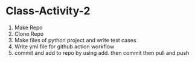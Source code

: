 # Class-Activity-2

1. Make Repo 
2. Clone Repo
3. Make files of python project and write test cases
4. Write yml file for github action workflow
5. commit and add to repo by using add. then commit then pull and push 
